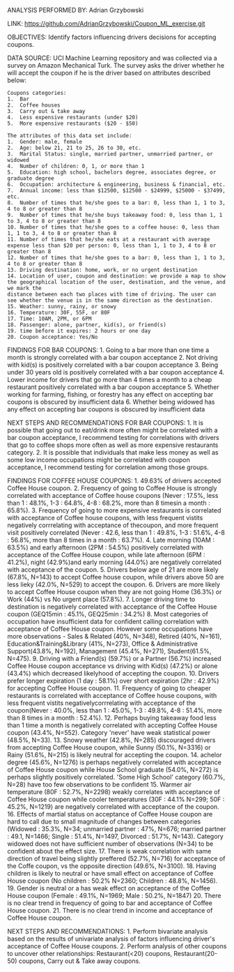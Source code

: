 ANALYSIS PERFORMED BY:
	Adrian Grzybowski


LINK:
	https://github.com/AdrianGrzybowski/Coupon_ML_exercise.git


OBJECTIVES:
	Identify factors influencing drivers decisions for accepting coupons. 


DATA SOURCE:
	UCI Machine Learning repository and was collected via a survey on Amazon Mechanical Turk. 
	The survey asks the driver whether he will accept the coupon if he is the driver based on attributes described below:
	
	Coupons categories: 
	1.	Bar
	2.	Coffee houses
	3.	Carry out & take away
	4.	Less expensive restaurants (under $20)
	5.	More expensive restaurants ($20 - $50)
	
	The attributes of this data set include:
	1.	Gender: male, female
	2.	Age: below 21, 21 to 25, 26 to 30, etc.
	3.	Marital Status: single, married partner, unmarried partner, or widowed
	4.	Number of children: 0, 1, or more than 1
	5.	Education: high school, bachelors degree, associates degree, or graduate degree
	6.	Occupation: architecture & engineering, business & financial, etc.
	7.	Annual income: less than $12500, $12500 - $24999, $25000 - $37499, etc.
	8.	Number of times that he/she goes to a bar: 0, less than 1, 1 to 3, 4 to 8 or greater than 8
	9.	Number of times that he/she buys takeaway food: 0, less than 1, 1 to 3, 4 to 8 or greater than 8
	10.	Number of times that he/she goes to a coffee house: 0, less than 1, 1 to 3, 4 to 8 or greater than 8
	11.	Number of times that he/she eats at a restaurant with average expense less than $20 per person: 0, less than 1, 1 to 3, 4 to 8 or greater than 8
	12.	Number of times that he/she goes to a bar: 0, less than 1, 1 to 3, 4 to 8 or greater than 8
	13.	Driving destination: home, work, or no urgent destination
	14.	Location of user, coupon and destination: we provide a map to show the geographical location of the user, destination, and the venue, and we mark the
	distance between each two places with time of driving. The user can see whether the venue is in the same direction as the destination.
	15.	Weather: sunny, rainy, or snowy
	16.	Temperature: 30F, 55F, or 80F
	17.	Time: 10AM, 2PM, or 6PM
	18.	Passenger: alone, partner, kid(s), or friend(s)
	19.	time before it expires: 2 hours or one day
	20.	Coupon acceptance: Yes/No


FINDINGS FOR BAR COUPONS:
	1. Going to a bar more than one time a month is strongly correlated with a bar coupon acceptance
	2. Not driving with kid(s) is positively correlated with a bar coupon acceptance
	3. Being under 30 years old is positively correlated with a bar coupon acceptance
	4. Lower income for drivers that go more than 4 times a month to a cheap restaurant positively correlated with a bar coupon acceptance
	5. Whether working for farming, fishing, or forestry has any effect on accepting bar coupons is obscured by insufficient data
	6. Whether being widowed has any effect on accepting bar coupons is obscured by insufficient data


NEXT STEPS AND RECOMMENDATIONS FOR BAR COUPONS:
	1. It is possible that going out to eat/drink more often might be correlated with a bar coupon acceptance, I recommend testing for correlations with drivers
	that go to coffee shops more often as well as more expensive restaurants category.
	2. It is possible that individuals that make less money as well as some low income occupations might be correlated with coupon acceptance, I recommend testing
	for correlation among those groups.


FINDINGS FOR COFFEE HOUSE COUPONS:
	1. 49.63% of drivers accepted Coffee House coupon.
	2. Frequency of going to Coffee House is strongly correlated with acceptance of Coffee house coupons (Never : 17.5%, less than 1 : 48.1%, 1-3 : 64.8%, 4-8 : 68.2%, 
	more than 8 timesin a month : 65.8%).
	3. Frequency of going to more expensive restaurants is correlated with acceptance of Coffee house coupons, with less frequent vistits negatively corrrelating
	with acceptance of thecoupon, and more frequent visit positively correlated (Never : 42.6, less than 1 : 49.8%, 1-3 : 51.6%, 4-8 : 56.8%, more than 8 times in a month : 63.7%).
	4. Late morning (10AM : 63.5%) and early afternoon (2PM : 54.5%) positively correlated with acceptance of the Coffee House coupon, while late afternoon (6PM : 41.2%),
	night (42.9%)and early morning (44.0%) are negatively correlated with acceptance of the coupon.
	5. Drivers below age of 21 are more likely (67.8%, N=143) to accept Coffee house coupon, while drivers above 50 are less lieky (42.0%, N=529) to accept the coupon.
	6. Drivers are more likely to accept Coffee House coupon when they are not going Home (36.3%) or Work (44%) vs No urgent place (57.8%).
	7. Longer driving time to destination is negatively correlated with acceptance of the Coffee House coupon (GEQ15min : 45.1%, GEQ25min : 34.2%)
	8. Most categories of occupation have insufficient data for confident calling correlation with acceptance of Coffee House coupon. However some occupations have more
	observations - Sales & Related (40%, N=348), Retired (40%, N=161), Education&Training&Library (41%, N=273), Office & Administrative Support(43.8%, N=192), 
	Management (45.4%, N=271), Student(61.5%, N=475).
	9. Driving with a Friend(s) (59.7%) or a Partner (56.7%) increased Coffee House coupon acceptance vs driving with Kid(s) (47.2%) or alone (43.4%) which decreased 
	likelyhood of  accepting the coupon.
	10. Drivers prefer longer expiration (1 day : 58.1%) over short expiration (2hr : 42.9%) for accepting Coffee House coupon.
	11. Frequency of going to cheaper restaurants is correlated with acceptance of Coffee house coupons, with less frequent vistits negativelycorrrelating with acceptance 
	of the coupon(Never : 40.0%, less than 1 : 45.0%, 1-3 : 49.8%, 4-8 : 51.4%, more than 8 times in a month : 52.4%).
	12. Perhaps buying takeaway food less than 1 time a month is negatively correlated with accepting Coffee House coupon (43.4%, N=552). Category 'never' have weak statistical 
	power (48.5%, N=33).
	13. Snowy weather (42.8%, N=285) discouraged drivers from accepting Coffee House coupon, while Sunny (50.1%, N=3316) or Rainy (51.6%, N=215) is likely neutral for accepting the
	 coupon.
	14. achelor degree (45.6%, N=1276) is perhaps negatively correlated with acceptance of Coffee House coupon while House School graduate (54.0%, N=272) is perhaps slightly positively
	 correlated. 'Some High School' category (60.7%, N=28) have too few observations to be confident
	15. Warmer air temperature (80F : 52.7%, N=2298) weakly correlates with acceptance of Coffee House coupon while cooler temperatures (30F : 44.1% N=299; 50F : 45.2%, N=1219) are
	 negatively correlated with acceptance of the coupon. 
	16. Effects of martial status on acceptance of Coffee House coupon are hard to call due to small magnitude of changes between categories (Widowed : 35.3%, N=34; unmarried partner :
	 47%, N=676; married partner : 49.1, N=1466; Single : 51.4%, N=1497, Divorced : 51.7%, N=143). Category widowed does not have sufficient number of observations (N=34) to be
	 confident about the effect size.
	17. There is weak correlation with same direction of travel being slightly preffered (52.7%, N=716) for acceptance of the Coffe coupon, vs the opposite direction (49.6%, N=3100).
	18. Having children is likely to neutral or have small effect on acceptance of Coffee House coupon (No children : 50.2% N=2360; Children : 48.8%, N=1456).
	19. Gender is neutral or a has weak effect on acceptance of the Coffee House coupon (Female : 49.1%, N=1969; Male : 50.2%, N=1847)
	20. There is no clear trend in frequency of going to bar and acceptance of Coffee House coupon.
	21. There is no clear trend in income and acceptance of Coffee House coupon.


NEXT STEPS AND RECOMMENDATIONS:
	1. Perform bivariate analysis based on the results of univariate analysis of factors influencing driver's acceptance of Coffee House coupons.
	2. Perform analysis of other coupons to uncover other relationships: Restaurant(<20) coupons, Restaurant(20-50) coupons, Carry out & Take away coupons.

